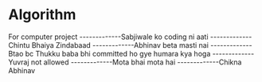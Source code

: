 # Algorithm
 
For computer project 
-------------Sabjiwale ko coding ni aati
-------------Chintu Bhaiya Zindabaad
-------------Abhinav beta masti nai
-------------Btao bc Thukku baba bhi committed ho gye humara kya hoga
-------------Yuvraj not allowed
-------------Mota bhai mota hai
-------------Chikna Abhinav 
